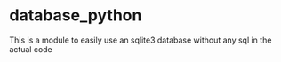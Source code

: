 # database_python
This is a module to easily use an sqlite3 database without any sql in the actual code
